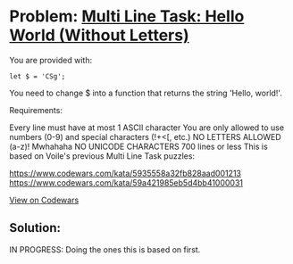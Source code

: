 # Problem: [Multi Line Task: Hello World (Without Letters)](https://www.codewars.com/kata/multi-line-task-hello-world-without-letters)

You are provided with:
```
let $ = 'CSg';
```
You need to change $ into a function that returns the string 'Hello, world!'.

Requirements:

Every line must have at most 1 ASCII character
You are only allowed to use numbers (0-9) and special characters (!+<[, etc.)
NO LETTERS ALLOWED (a-z)! Mwhahaha
NO UNICODE CHARACTERS
700 lines or less
This is based on Voile's previous Multi Line Task puzzles:

https://www.codewars.com/kata/5935558a32fb828aad001213
https://www.codewars.com/kata/59a421985eb5d4bb41000031

[View on Codewars](https://www.codewars.com/kata/multi-line-task-hello-world-without-letters)

## Solution:

IN PROGRESS: Doing the ones this is based on first.
